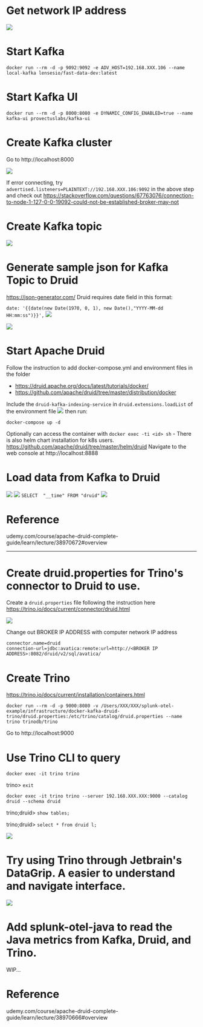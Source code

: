 # Get network IP address
![](networkip.png)

# Start Kafka
`docker run --rm -d -p 9092:9092 -e ADV_HOST=192.168.XXX.106 --name local-kafka lensesio/fast-data-dev:latest`

# Start Kafka UI
`docker run --rm -d -p 8000:8080 -e DYNAMIC_CONFIG_ENABLED=true --name kafka-ui provectuslabs/kafka-ui`

# Create Kafka cluster
Go to http://localhost:8000

![](kafkaui.png)

If error connecting, try `advertised.listeners=PLAINTEXT://192.168.XXX.106:9092` in the above step and check out https://stackoverflow.com/questions/67763076/connection-to-node-1-127-0-0-19092-could-not-be-established-broker-may-not 

# Create Kafka topic
![](topic.png)

# Generate sample json for Kafka Topic to Druid
https://json-generator.com/
Druid requires date field in this format:

`date: '{{date(new Date(1970, 0, 1), new Date(),"YYYY-MM-dd HH:mm:ss")}}',`
![](jsongen.png)

![](producemsg.png)

# Start Apache Druid
Follow the instruction to add docker-compose.yml and environment files in the folder 
- https://druid.apache.org/docs/latest/tutorials/docker/ 
- https://github.com/apache/druid/tree/master/distribution/docker

Include the `druid-kafka-indexing-service` in `druid.extensions.loadList` of the environment file ![](extension.png) then run:

`docker-compose up -d`

Optionally can access the container with `docker exec -ti <id> sh`
    - There is also helm chart installation for k8s users. https://github.com/apache/druid/tree/master/helm/druid
Navigate to the web console at http://localhost:8888

# Load data from Kafka to Druid
![](1.png)
![](stream.png)
`SELECT 
  "__time"
  FROM "druid"`
![](test.png)

# Reference
udemy.com/course/apache-druid-complete-guide/learn/lecture/38970672#overview

---

# Create druid.properties for Trino's connector to Druid to use.

Create a `druid.properties` file following the instruction here https://trino.io/docs/current/connector/druid.html

![](druidbroker.png)

Change out BROKER IP ADDRESS with computer network IP address
```
connector.name=druid
connection-url=jdbc:avatica:remote:url=http://<BROKER IP ADDRESS>:8082/druid/v2/sql/avatica/
```

# Create Trino
https://trino.io/docs/current/installation/containers.html

`docker run --rm -d -p 9000:8080 -v /Users/XXX/XXX/splunk-otel-example/infrastructure/docker-kafka-druid-trino/druid.properties:/etc/trino/catalog/druid.properties --name trino trinodb/trino`

Go to http://localhost:9000

# Use Trino CLI to query
`docker exec -it trino trino`

trino> `exit`

`docker exec -it trino trino --server 192.168.XXX.XXX:9000 --catalog druid --schema druid`

trino;druid> `show tables;`

trino;druid> `select * from druid l;`

![](proof.png)

# Try using Trino through Jetbrain's DataGrip. A easier to understand and navigate interface.

![](datagrip1.png)

# Add splunk-otel-java to read the Java metrics from Kafka, Druid, and Trino.
WIP...

# Reference
udemy.com/course/apache-druid-complete-guide/learn/lecture/38970666#overview